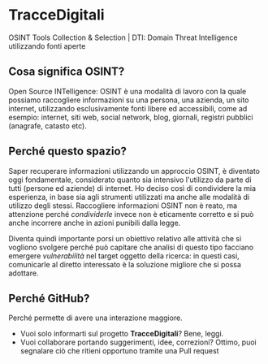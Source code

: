 # TracceDigitali
OSINT Tools Collection & Selection | DTI: Domain Threat Intelligence utilizzando fonti aperte

## Cosa significa OSINT?

Open Source INTelligence: OSINT è una modalità di lavoro con la quale possiamo raccogliere informazioni su una persona, una azienda, un sito internet, utilizzando esclusivamente fonti libere ed accessibili, come ad esempio: internet, siti web, social network, blog, giornali, registri pubblici (anagrafe, catasto etc).

## Perché questo spazio?

Saper recuperare informazioni utilizzando un approccio OSINT, è diventato oggi fondamentale, considerato quanto sia intensivo l'utilizzo da parte di tutti (persone ed aziende) di internet. Ho deciso così di condividere la mia esperienza, in base sia agli strumenti utilizzati ma anche alle modalità di utilizzo degli stessi.
Raccogliere informazioni OSINT non è reato, ma attenzione perché *condividerle* invece non è eticamente corretto e si può anche incorrere anche in azioni punibili dalla legge.

Diventa quindi importante porsi un obiettivo relativo alle attività che si vogliono svolgere perché può capitare che analisi di questo tipo facciano emergere *vulnerabilità* nel target oggetto della ricerca: in questi casi, comunicarle al diretto interessato è la soluzione migliore che si possa adottare.

## Perché GitHub?
Perché permette di avere una interazione maggiore.
* Vuoi solo informarti sul progetto **TracceDigitali**? Bene, leggi.
* Vuoi collaborare portando suggerimenti, idee, correzioni? Ottimo, puoi segnalare ciò che ritieni opportuno tramite una Pull request


